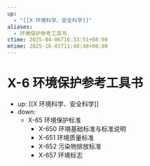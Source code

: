 ```yaml
---
up:
  - "[[X 环境科学、安全科学]]"
aliases:
  - 环境保护参考工具书
ctime: 2025-04-06T16:33:51+08:00
mtime: 2025-10-01T11:40:48+08:00
---
```


# X-6 环境保护参考工具书

- up: [[X 环境科学、安全科学]]
- down:
	- X-65 环境保护标准
		- X-650 环境基础标准与标准说明
		- X-651 环境质量标准
		- X-652 污染物排放标准
		- X-657 环境标志
